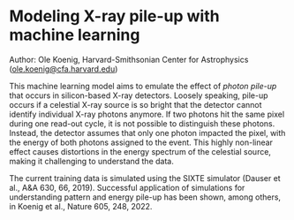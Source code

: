 # Modeling X-ray pile-up with machine learning

Author: Ole Koenig, Harvard-Smithsonian Center for Astrophysics (ole.koenig@cfa.harvard.edu)

This machine learning model aims to emulate the effect of _photon pile-up_ that occurs in silicon-based X-ray detectors. Loosely speaking, pile-up occurs if a celestial X-ray source is so bright that the detector cannot identify individual X-ray photons anymore. If two photons hit the same pixel during one read-out cycle, it is not possible to distinguish these photons. Instead, the detector assumes that only one photon impacted the pixel, with the energy of both photons assigned to the event. This highly non-linear effect causes distortions in the energy spectrum of the celestial source, making it challenging to understand the data.

The current training data is simulated using the SIXTE simulator (Dauser et al., A&A 630, 66, 2019). Successful application of simulations for understanding pattern and energy pile-up has been shown, among others, in Koenig et al., Nature 605, 248, 2022.
